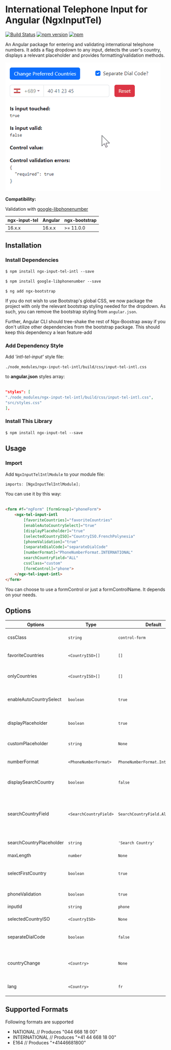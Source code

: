 # International Telephone Input for Angular (NgxInputTel)

[![Build Status](https://travis-ci.org/jlevot/ngx-input-tel.svg?branch=master)](https://travis-ci.org/jlevot/ngx-input-tel) [![npm version](https://badge.fury.io/js/ngx-intl-tel-input.svg)](https://badge.fury.io/js/ngx-input-tel-intl) [![npm](https://img.shields.io/npm/dm/localeval.svg)](https://www.npmjs.com/package/ngx-input-tel-intl)

An Angular package for entering and validating international telephone numbers. It adds a flag dropdown to any input, detects the user's country, displays a relevant placeholder and provides formatting/validation methods.

![alt](src/assets/ngx-input-tel-intl.gif)

**Compatibility:**

Validation with [google-libphonenumber](https://github.com/ruimarinho/google-libphonenumber)

| ngx-input-tel | Angular | ngx-bootstrap |
|---------------|---------|---------------|
| 16.x.x        | 16.x.x  | \>= 11.0.0    |

## Installation

### Install Dependencies

`$ npm install ngx-input-tel-intl --save`

`$ npm install google-libphonenumber --save`

`$ ng add ngx-bootstrap`

If you do not wish to use Bootstrap's global CSS, we now package the project with only the relevant
bootstrap styling needed for the dropdown. As such, you can remove the bootstrap styling from `angular.json`.

Further, Angular CLI should tree-shake the rest of Ngx-Boostrap away if you don't utilize other dependencies from
the bootstrap package. This should keep this dependency a lean feature-add

### Add Dependency Style

Add _'intl-tel-input'_ style file:

`./node_modules/ngx-input-tel-intl/build/css/input-tel-intl.css`

to **angular.json** styles array:

```json

"styles": [
"./node_modules/ngx-input-tel-intl/build/css/input-tel-intl.css",
"src/styles.css"
],

```

### Install This Library

`$ npm install ngx-input-tel --save`

## Usage

### Import

Add `NgxInputTelIntlModule` to your module file:

```javascript
imports: [NgxInputTelIntlModule];
```

You can use it by this way:

```html

<form #f="ngForm" [formGroup]="phoneForm">
    <ngx-tel-input-intl
        [favoriteCountries]="favoriteCountries"
        [enableAutoCountrySelect]="true"
        [displayPlaceholder]="true"
        [selectedCountryISO]="CountryISO.FrenchPolynesia"
        [phoneValidation]="true"
        [separateDialCode]="separateDialCode"
        [numberFormat]="PhoneNumberFormat.INTERNATIONAL"
        searchCountryField="ALL"
        cssClass="custom"
        [formControl]="phone">
    </ngx-tel-input-intl>
</form>
```

You can choose to use a formControl or just a formControlName. It depends on your needs.

## Options

| Options                  | Type                    | Default                           | Description                                                                                                   |
|--------------------------|-------------------------|-----------------------------------|---------------------------------------------------------------------------------------------------------------|
| cssClass                 | `string`                | `control-form`                    | Bootstrap input css class or your own custom one.                                                             |
| favoriteCountries        | `<CountryISO>[]`        | `[]`                              | List of countries, which will appear at the top.                                                              |
| onlyCountries            | `<CountryISO>[]`        | `[]`                              | List of manually selected countries, which will appear in the dropdown.                                       |
| enableAutoCountrySelect  | `boolean`               | `true`                            | Toggle automatic country (flag) selection based on user input.                                                |
| displayPlaceholder       | `boolean`               | `true`                            | Input placeholder text, which adapts to the country selected.                                                 |
| customPlaceholder        | `string`                | `None`                            | Custom string to be inserted as a placeholder.                                                                |
| numberFormat             | `<PhoneNumberFormat>`   | `PhoneNumberFormat.International` | Custom string to be inserted as a placeholder.                                                                |
| displaySearchCountry     | `boolean`               | `false`                           | Enables input search box for countries in the flag dropdown.                                                  |
| searchCountryField       | `<SearchCountryField> ` | `SearchCountryField.All`          | Customize which fields to search in, if `searchCountryFlag` is enabled. Use `SearchCountryField` helper enum. |
| searchCountryPlaceholder | `string`                | `'Search Country'`                | Placeholder value for `searchCountryField`                                                                    |
| maxLength                | `number`                | `None`                            | Add character limit.                                                                                          |
| selectFirstCountry       | `boolean`               | `true`                            | Selects first country from `preferredCountries` if is set. If not then uses main list.                        |
| phoneValidation          | `boolean`               | `true`                            | Disable phone validation.                                                                                     |
| inputId                  | `string`                | `phone`                           | Unique ID for `<input>` element.                                                                              |
| selectedCountryISO       | `<CountryISO>`          | `None`                            | Set specific country on load.                                                                                 |
| separateDialCode         | `boolean`               | `false`                           | Visually separate dialcode into the drop down element.                                                        |
| countryChange            | `<Country>`             | `None`                            | Emits country value when the user selects a country from the dropdown.                                        |
| lang                     | `<Country>`             | `fr`                              | Language used for country name display and search.                                                            |

## Supported Formats

Following formats are supported

- NATIONAL // Produces "044 668 18 00"
- INTERNATIONAL // Produces "+41 44 668 18 00"
- E164 // Produces "+41446681800"

